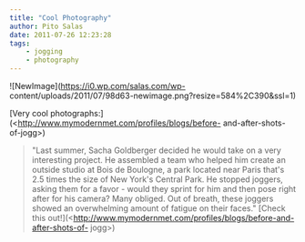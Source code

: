 ```yaml
---
title: "Cool Photography"
author: Pito Salas
date: 2011-07-26 12:23:28
tags:
    - jogging
    - photography
---
```



![NewImage](https://i0.wp.com/salas.com/wp-
content/uploads/2011/07/98d63-newimage.png?resize=584%2C390&ssl=1)

[Very cool photographs:](<http://www.mymodernmet.com/profiles/blogs/before-
and-after-shots-of-jogg>)

> "Last summer, Sacha Goldberger decided he would take on a very interesting
> project. He assembled a team who helped him create an outside studio at Bois
> de Boulogne, a park located near Paris that's 2.5 times the size of New
> York's Central Park. He stopped joggers, asking them for a favor - would
> they sprint for him and then pose right after for his camera? Many obliged.
> Out of breath, these joggers showed an overwhelming amount of fatigue on
> their faces." [Check this
> out!](<http://www.mymodernmet.com/profiles/blogs/before-and-after-shots-of-
> jogg>)


